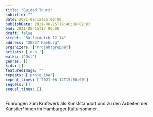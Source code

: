 ```yaml
---
title: "Guided Tours"
subtitle: ""
date: 2021-08-15T15:00:00
publishDate: 2021-06-25T19:40:36+02:00
end: 2021-08-15T17:00:00
draft: false
street: "Bullerdeich 12-14"
address: "20537 Hamburg"
organizers: ["Projektgruppe"]
artists: ['n.n.']
walks: ['Ost']
genres: []
kids: []
featuredImage: ""
repeats: ['proje_16A']
repeat_times: ['2021-08-14T15:00:00']
sequels: []
sequel_times: []
---
```


Führungen zum Kraftwerk als Kunststandort und zu den Arbeiten der Künstler\*innen im Hamburger Kultursommer.